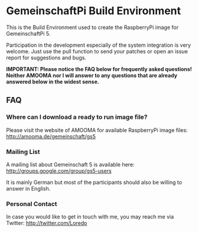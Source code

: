 # GemeinschaftPi Build Environment

This is the Build Environment used to create the RaspberryPi image for GemeinschaftPi 5.

Participation in the development especially of the system integration is very welcome. Just use the pull function to send your patches or open an issue report for suggestions and bugs.

**IMPORTANT: Please notice the FAQ below for frequently asked questions!
Neither AMOOMA nor I will answer to any questions that are already answered below in the widest sense.**


## FAQ

### Where can I download a ready to run image file?
Please visit the website of AMOOMA for available RaspberryPi image files: http://amooma.de/gemeinschaft/gs5


### Mailing List
A mailing list about Gemeinschaft 5 is available here:
http://groups.google.com/group/gs5-users

It is mainly German but most of the participants should also be willing to answer in English.


### Personal Contact
In case you would like to get in touch with me,
you may reach me via Twitter: http://twitter.com/Loredo
